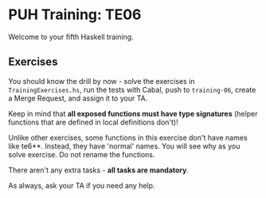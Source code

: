 # PUH Training: TE06

Welcome to your fifth Haskell training.

## Exercises

You should know the drill by now - solve the exercises in `TrainingExercises.hs`,
run the tests with Cabal, push to `training-06`, create a Merge Request,
and assign it to your TA.

Keep in mind that **all exposed functions must have type signatures**
(helper functions that are defined in local definitions don't)!

Unlike other exercises, some functions in this exercise don't have names like te6**.
Instead, they have 'normal' names. You will see why as you solve exercise.
Do not rename the functions.

There aren't any extra tasks - **all tasks are mandatory**.

As always, ask your TA if you need any help.
